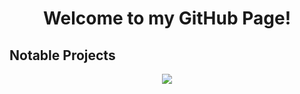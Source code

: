 <h1 align="center"> Welcome to my GitHub Page!</h1>

<h2>Notable Projects</h2>

<p align="center">
   <img align="center" src="https://github-readme-stats.vercel.app/api/top-langs/?username=li-brandon&title_color=00FFB5&bg_color=273036&text_color=ffffff" />
</p>
